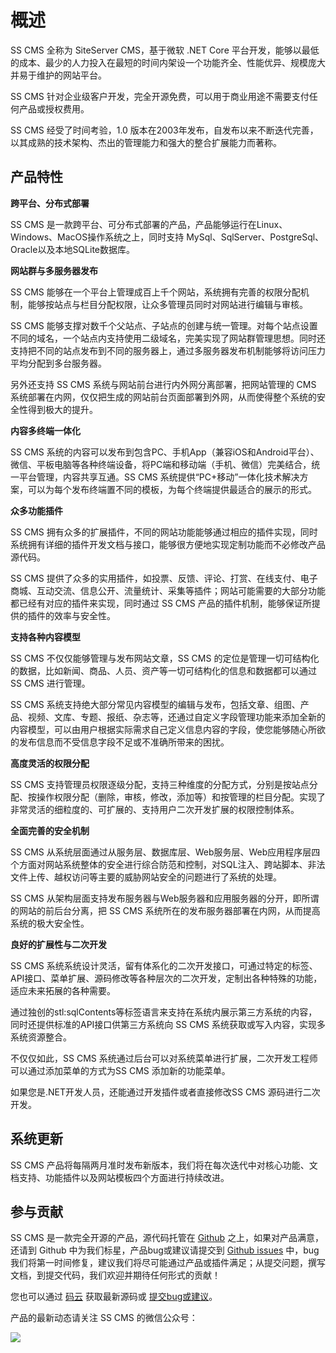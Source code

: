 # 概述

SS CMS 全称为 SiteServer CMS，基于微软 .NET Core 平台开发，能够以最低的成本、最少的人力投入在最短的时间内架设一个功能齐全、性能优异、规模庞大并易于维护的网站平台。

SS CMS 针对企业级客户开发，完全开源免费，可以用于商业用途不需要支付任何产品或授权费用。

SS CMS 经受了时间考验，1.0 版本在2003年发布，自发布以来不断迭代完善，以其成熟的技术架构、杰出的管理能力和强大的整合扩展能力而著称。

## 产品特性

**跨平台、分布式部署**

SS CMS 是一款跨平台、可分布式部署的产品，产品能够运行在Linux、Windows、MacOS操作系统之上，同时支持 MySql、SqlServer、PostgreSql、Oracle以及本地SQLite数据库。

**网站群与多服务器发布**

SS CMS 能够在一个平台上管理成百上千个网站，系统拥有完善的权限分配机制，能够按站点与栏目分配权限，让众多管理员同时对网站进行编辑与审核。

SS CMS 能够支撑对数千个父站点、子站点的创建与统一管理。对每个站点设置不同的域名，一个站点内支持使用二级域名，完美实现了网站群管理思想。同时还支持把不同的站点发布到不同的服务器上，通过多服务器发布机制能够将访问压力平均分配到多台服务器。

另外还支持 SS CMS 系统与网站前台进行内外网分离部署，把网站管理的 CMS 系统部署在内网，仅仅把生成的网站前台页面部署到外网，从而使得整个系统的安全性得到极大的提升。

**内容多终端一体化**

SS CMS 系统的内容可以发布到包含PC、手机App（兼容iOS和Android平台）、微信、平板电脑等各种终端设备，将PC端和移动端（手机、微信）完美结合，统一平台管理，内容共享互通。SS CMS 系统提供“PC+移动”一体化技术解决方案，可以为每个发布终端置不同的模板，为每个终端提供最适合的展示的形式。

**众多功能插件**

SS CMS 拥有众多的扩展插件，不同的网站功能能够通过相应的插件实现，同时系统拥有详细的插件开发文档与接口，能够很方便地实现定制功能而不必修改产品源代码。

SS CMS 提供了众多的实用插件，如投票、反馈、评论、打赏、在线支付、电子商城、互动交流、信息公开、流量统计、采集等插件；网站可能需要的大部分功能都已经有对应的插件来实现，同时通过 SS CMS 产品的插件机制，能够保证所提供的插件的效率与安全性。

**支持各种内容模型**

SS CMS 不仅仅能够管理与发布网站文章，SS CMS 的定位是管理一切可结构化的数据，比如新闻、商品、人员、资产等一切可结构化的信息和数据都可以通过SS CMS 进行管理。

SS CMS 系统支持绝大部分常见内容模型的编辑与发布，包括文章、组图、产品、视频、文库、专题、报纸、杂志等，还通过自定义字段管理功能来添加全新的内容模型，可以由用户根据实际需求自己定义信息内容的字段，使您能够随心所欲的发布信息而不受信息字段不足或不准确所带来的困扰。

**高度灵活的权限分配**

SS CMS 支持管理员权限逐级分配，支持三种维度的分配方式，分别是按站点分配、按操作权限分配（删除，审核，修改，添加等）和按管理的栏目分配。实现了非常灵活的细粒度的、可扩展的、支持用户二次开发扩展的权限控制体系。

**全面完善的安全机制**

SS CMS 从系统层面通过从服务层、数据库层、Web服务层、Web应用程序层四个方面对网站系统整体的安全进行综合防范和控制，对SQL注入、跨站脚本、非法文件上传、越权访问等主要的威胁网站安全的问题进行了系统的处理。

SS CMS 从架构层面支持发布服务器与Web服务器和应用服务器的分开，即所谓的网站的前后台分离，把 SS CMS 系统所在的发布服务器部署在内网，从而提高系统的极大安全性。

**良好的扩展性与二次开发**

SS CMS 系统系统设计灵活，留有体系化的二次开发接口，可通过特定的标签、API接口、菜单扩展、源码修改等各种层次的二次开发，定制出各种特殊的功能，适应未来拓展的各种需要。

通过独创的stl:sqlContents等标签语言来支持在系统内展示第三方系统的内容，同时还提供标准的API接口供第三方系统向 SS CMS 系统获取或写入内容，实现多系统资源整合。

不仅仅如此，SS CMS 系统通过后台可以对系统菜单进行扩展，二次开发工程师可以通过添加菜单的方式为SS CMS 添加新的功能菜单。

如果您是.NET开发人员，还能通过开发插件或者直接修改SS CMS 源码进行二次开发。

## 系统更新

SS CMS 产品将每隔两月准时发布新版本，我们将在每次迭代中对核心功能、文档支持、功能插件以及网站模板四个方面进行持续改进。

## 参与贡献

SS CMS 是一款完全开源的产品，源代码托管在 [Github](https://github.com/siteserver/cms) 之上，如果对产品满意，还请到 Github 中为我们标星，产品bug或建议请提交到 [Github issues](https://github.com/siteserver/cms/issues/) 中，bug我们将第一时间修复，建议我们将尽可能通过产品或插件满足；从提交问题，撰写文档，到提交代码，我们欢迎并期待任何形式的贡献！

您也可以通过 [码云](https://gitee.com/siteserver/cms) 获取最新源码或 [提交bug或建议](https://gitee.com/siteserver/cms/issues)。

产品的最新动态请关注 SS CMS 的微信公众号：

![](/docs/guide/qrcode_for_wx.jpg)
